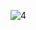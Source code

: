 ![4](https://user-images.githubusercontent.com/100506477/210616017-6603d4e3-73aa-4b4a-9003-9f142007fa51.png)
